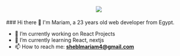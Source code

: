 <h1 align="center">
  <a href="https://git.io/typing-svg">
    <img src="https://readme-typing-svg.herokuapp.com/?lines=Hello,+There!+👋;This+is+Mariam+Shebl....;Nice+to+meet+you!&center=true&size=30">
  </a>
</h1>
### Hi there 👋
I'm Mariam, a 23 years old web developer from Egypt.

- 🔭 I’m currently working on  React Projects
- 🌱 I’m currently learning  React, nextjs
- 📫 How to reach me: **sheblmariam4@gmail.com**


